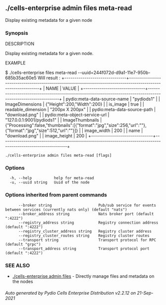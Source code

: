 ## ./cells-enterprise admin files meta-read

Display existing metadata for a given node

### Synopsis


DESCRIPTION

  Display existing metadata for a given node.

EXAMPLE

  $ ./cells-enterprise files meta-read --uuid=244f072d-d9a1-11e7-950b-685b35ac60e5
  Will result : 
	+-------------------------------+---------------------------------------------------------------------------------------------------------------+
	|             NAME              |                                                     VALUE                                                     |
	+-------------------------------+---------------------------------------------------------------------------------------------------------------+
	| pydio:meta-data-source-name   | "pydiods1"                                                                                                    |
	| ImageDimensions               | {"Height":200,"Width":200}                                                                                    |
	| is_image                      | true                                                                                                          |
	| readable_dimension            | "200px X 200px"                                                                                               |
	| pydio:meta-data-source-path   | "download.png"                                                                                                |
	| pydio:meta-object-service-url | "127.0.0.1:9001/pydiods1"                                                                                     |
	| ImageThumbnails               | {"Processing":false,"thumbnails":[{"format":"jpg","size":256,"url":""},{"format":"jpg","size":512,"url":""}]} |
	| image_width                   |                                                                                                           200 |
	| name                          | "download.png"                                                                                                |
	| image_height                  |                                                                                                           200 |
	+-------------------------------+---------------------------------------------------------------------------------------------------------------+



```
./cells-enterprise admin files meta-read [flags]
```

### Options

```
  -h, --help          help for meta-read
  -u, --uuid string   Uuid of the node
```

### Options inherited from parent commands

```
      --broker string                     Pub/sub service for events between services (currently nats only) (default "nats")
      --broker_address string             Nats broker port (default ":4222")
      --registry_address string           Registry connection address (default ":4222")
      --registry_cluster_address string   Registry cluster address
      --registry_cluster_routes string    Registry cluster routes
      --transport string                  Transport protocol for RPC (default "grpc")
      --transport_address string          Transport protocol port (default ":4222")
```

### SEE ALSO

* [./cells-enterprise admin files](./cells-enterprise-admin-files)	 - Directly manage files and metadata on the nodes

###### Auto generated by Pydio Cells Enterprise Distribution v2.2.12 on 21-Sep-2021
